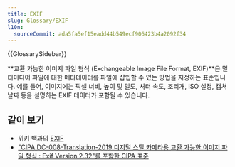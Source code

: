 ```yaml
---
title: EXIF
slug: Glossary/EXIF
l10n:
  sourceCommit: ada5fa5ef15eadd44b549ecf906423b4a2092f34
---
```


{{GlossarySidebar}}

**교환 가능한 이미지 파일 형식 (Exchangeable Image File Format, EXIF)**은 멀티미디어 파일에 대한 메타데이터를 파일에 삽입할 수 있는 방법을 지정하는 표준입니다. 예를 들어, 이미지에는 픽셀 너비, 높이 및 밀도, 셔터 속도, 조리개, ISO 설정, 캡쳐 날짜 등을 설명하는 EXIF 데이터가 포함될 수 있습니다.

## 같이 보기

- 위키 백과의 [EXIF](https://en.wikipedia.org/wiki/Exif)
- ["CIPA DC-008-Translation-2019 디지털 스틸 카메라용 교환 가능한 이미지 파일 형식 : Exif Version 2.32"를 포함한 CIPA 표준](https://www.cipa.jp/e/std/std-sec.html)
